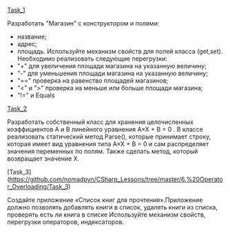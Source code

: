 [Task_1](https://github.com/nomadpyn/CSharp_Lessons/tree/master/6.%20Operator_Overloading/Task_1)
 
 Разработать "Магазин" с конструктором и полями:
 * название;
 * адрес;
 * площадь.
 Используйте механизм свойств для полей класса (get,set). Необходимо реализовать следующие перегрузки:
 * "+" для увеличения площади магазина на указанную величину;
 * "-" для уменьшения площади магазина на указанную величину;
 * "==" проверка на равенство площадей магазинов;
 * "<" и ">" проверка на меньше или больше площади магазина;
 * "!=" и Equals

 [Task_2](https://github.com/nomadpyn/CSharp_Lessons/tree/master/6.%20Operator_Overloading/Test_2)

 Разработать собственный класс для хранения целочисленных коэффициентов A и B линейного уравнения A×X + B = 0 . 
 В классе реализовать статический метод Parse(), которые принимает строку, которая имеет вид уравнения типа A×X + B = 0 и сам распределяет значения переменных по полям. Также сделать метод, который возвращает значение X.

 [Task_3] (https://github.com/nomadpyn/CSharp_Lessons/tree/master/6.%20Operator_Overloading/Task_3)
 
 Создайте приложение «Список книг для прочтения».Приложение должно позволять добавлять книги в список, удалять книги из списка, проверять есть ли книга в списке Используйте механизм свойств, перегрузки операторов, индексаторов.